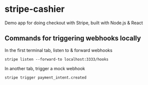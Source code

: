 # stripe-cashier

Demo app for doing checkout with Stripe, built with Node.js &amp; React

## Commands for triggering webhooks locally

In the first terminal tab, listen to &amp; forward webhooks

```
stripe listen --forward-to localhost:3333/hooks
```

In another tab, trigger a mock webhook

```
stripe trigger payment_intent.created
```
